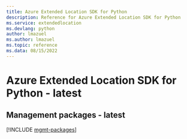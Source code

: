 ```yaml
---
title: Azure Extended Location SDK for Python
description: Reference for Azure Extended Location SDK for Python
ms.service: extendedlocation
ms.devlang: python
author: lmazuel
ms.author: lmazuel
ms.topic: reference
ms.data: 08/15/2022
---
```

# Azure Extended Location SDK for Python - latest

## Management packages - latest
[!INCLUDE [mgmt-packages](extended-location-mgmt-index.md)]